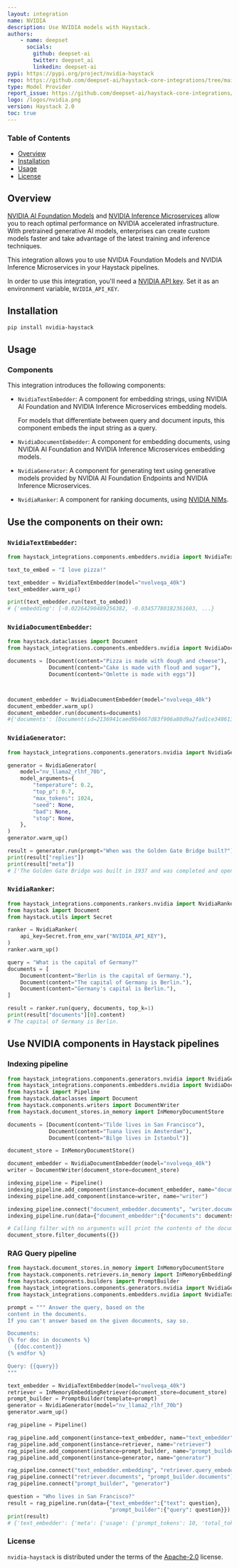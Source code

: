 ```yaml
---
layout: integration
name: NVIDIA
description: Use NVIDIA models with Haystack.
authors:
    - name: deepset
      socials:
        github: deepset-ai
        twitter: deepset_ai
        linkedin: deepset-ai
pypi: https://pypi.org/project/nvidia-haystack
repo: https://github.com/deepset-ai/haystack-core-integrations/tree/main/integrations/nvidia
type: Model Provider
report_issue: https://github.com/deepset-ai/haystack-core-integrations/issues
logo: /logos/nvidia.png
version: Haystack 2.0
toc: true
---
```

### **Table of Contents**
- [Overview](#overview)
- [Installation](#installation)
- [Usage](#usage)
- [License](#license)

## Overview

[NVIDIA AI Foundation Models](https://www.nvidia.com/en-us/ai-data-science/foundation-models/) and [NVIDIA Inference Microservices](https://build.nvidia.com/explore/discover) allow you to reach optimal performance on NVIDIA accelerated infrastructure. With pretrained generative AI models, enterprises can create custom models faster and take advantage of the latest training and inference techniques. 

This integration allows you to use NVIDIA Foundation Models and NVIDIA Inference Microservices in your Haystack pipelines.


In order to use this integration, you'll need a [NVIDIA API key](https://org.ngc.nvidia.com/setup). Set it as an environment variable, `NVIDIA_API_KEY`.

## Installation

```bash
pip install nvidia-haystack
```

## Usage
### Components
This integration introduces the following components:

- `NvidiaTextEmbedder`: 
    A component for embedding strings, using NVIDIA AI Foundation and NVIDIA Inference Microservices embedding models.

    For models that differentiate between query and document inputs,
    this component embeds the input string as a query.
  
- `NvidiaDocumentEmbedder`:
    A component for embedding documents, using NVIDIA AI Foundation and NVIDIA Inference Microservices embedding models.

- `NvidiaGenerator`:     A component for generating text using generative models provided by NVIDIA AI Foundation Endpoints and NVIDIA Inference Microservices.

- `NvidiaRanker`: A component for ranking documents, using [NVIDIA NIMs](https://ai.nvidia.com).

## Use the components on their own:
  
### `NvidiaTextEmbedder`:

```python
from haystack_integrations.components.embedders.nvidia import NvidiaTextEmbedder

text_to_embed = "I love pizza!"

text_embedder = NvidiaTextEmbedder(model="nvolveqa_40k")
text_embedder.warm_up()

print(text_embedder.run(text_to_embed))
# {'embedding': [-0.02264290489256382, -0.03457780182361603, ...}

```
### `NvidiaDocumentEmbedder`:
```python
from haystack.dataclasses import Document
from haystack_integrations.components.embedders.nvidia import NvidiaDocumentEmbedder

documents = [Document(content="Pizza is made with dough and cheese"),
             Document(content="Cake is made with floud and sugar"),
             Document(content="Omlette is made with eggs")]



document_embedder = NvidiaDocumentEmbedder(model="nvolveqa_40k")
document_embedder.warm_up()
document_embedder.run(documents=documents)
#{'documents': [Document(id=2136941caed9b4667d83f906a80d9a2fad1ce34861392889016830ac8738e6c4, content: 'Pizza is made with dough and cheese', embedding: vector of size 1024), ... 'meta': {'usage': {'prompt_tokens': 36, 'total_tokens': 36}}}
```


### `NvidiaGenerator`:

```python
from haystack_integrations.components.generators.nvidia import NvidiaGenerator

generator = NvidiaGenerator(
    model="nv_llama2_rlhf_70b",
    model_arguments={
        "temperature": 0.2,
        "top_p": 0.7,
        "max_tokens": 1024,
        "seed": None,
        "bad": None,
        "stop": None,
    },
)
generator.warm_up()

result = generator.run(prompt="When was the Golden Gate Bridge built?")
print(result["replies"])
print(result["meta"])
# ['The Golden Gate Bridge was built in 1937 and was completed and opened to the public on May 29, 1937....'[{'role': 'assistant', 'finish_reason': 'stop'}]
```


### `NvidiaRanker`:

```python
from haystack_integrations.components.rankers.nvidia import NvidiaRanker
from haystack import Document
from haystack.utils import Secret

ranker = NvidiaRanker(
    api_key=Secret.from_env_var("NVIDIA_API_KEY"),
)
ranker.warm_up()

query = "What is the capital of Germany?"
documents = [
    Document(content="Berlin is the capital of Germany."),
    Document(content="The capital of Germany is Berlin."),
    Document(content="Germany's capital is Berlin."),
]

result = ranker.run(query, documents, top_k=1)
print(result["documents"][0].content)
# The capital of Germany is Berlin.
```

## Use NVIDIA components in Haystack pipelines

### Indexing pipeline
```python
from haystack_integrations.components.generators.nvidia import NvidiaGenerator
from haystack_integrations.components.embedders.nvidia import NvidiaDocumentEmbedder
from haystack import Pipeline
from haystack.dataclasses import Document
from haystack.components.writers import DocumentWriter
from haystack.document_stores.in_memory import InMemoryDocumentStore

documents = [Document(content="Tilde lives in San Francisco"),
             Document(content="Tuana lives in Amsterdam"),
             Document(content="Bilge lives in Istanbul")]

document_store = InMemoryDocumentStore()

document_embedder = NvidiaDocumentEmbedder(model="nvolveqa_40k")
writer = DocumentWriter(document_store=document_store)

indexing_pipeline = Pipeline()
indexing_pipeline.add_component(instance=document_embedder, name="document_embedder")
indexing_pipeline.add_component(instance=writer, name="writer")

indexing_pipeline.connect("document_embedder.documents", "writer.documents")
indexing_pipeline.run(data={"document_embedder":{"documents": documents}})

# Calling filter with no arguments will print the contents of the document store
document_store.filter_documents({})

```

### RAG Query pipeline
```python
from haystack.document_stores.in_memory import InMemoryDocumentStore
from haystack.components.retrievers.in_memory import InMemoryEmbeddingRetriever
from haystack.components.builders import PromptBuilder
from haystack_integrations.components.generators.nvidia import NvidiaGenerator
from haystack_integrations.components.embedders.nvidia import NvidiaTextEmbedder

prompt = """ Answer the query, based on the
content in the documents.
If you can't answer based on the given documents, say so.

Documents:
{% for doc in documents %}
  {{doc.content}}
{% endfor %}

Query: {{query}}
"""

text_embedder = NvidiaTextEmbedder(model="nvolveqa_40k")
retriever = InMemoryEmbeddingRetriever(document_store=document_store)
prompt_builder = PromptBuilder(template=prompt)
generator = NvidiaGenerator(model="nv_llama2_rlhf_70b")
generator.warm_up()

rag_pipeline = Pipeline()

rag_pipeline.add_component(instance=text_embedder, name="text_embedder")
rag_pipeline.add_component(instance=retriever, name="retriever")
rag_pipeline.add_component(instance=prompt_builder, name="prompt_builder")
rag_pipeline.add_component(instance=generator, name="generator")

rag_pipeline.connect("text_embedder.embedding", "retriever.query_embedding")
rag_pipeline.connect("retriever.documents", "prompt_builder.documents")
rag_pipeline.connect("prompt_builder", "generator")

question = "Who lives in San Francisco?"
result = rag_pipeline.run(data={"text_embedder":{"text": question},
                                "prompt_builder":{"query": question}})
print(result)
# {'text_embedder': {'meta': {'usage': {'prompt_tokens': 10, 'total_tokens': 10}}}, 'generator': {'replies': ['Tilde'], 'meta': [{'role': 'assistant', 'finish_reason': 'stop'}], 'usage': {'completion_tokens': 3, 'prompt_tokens': 101, 'total_tokens': 104}}}

```

### License

`nvidia-haystack` is distributed under the terms of the [Apache-2.0](https://spdx.org/licenses/Apache-2.0.html) license.
